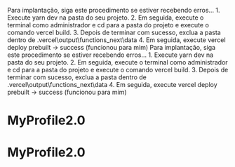 Para implantação, siga este procedimento se estiver recebendo erros... 1. Execute yarn dev na pasta do seu projeto.
2. Em seguida, execute o terminal como administrador e cd para a pasta do projeto e execute o comando vercel build.
3. Depois de terminar com sucesso, exclua a pasta dentro de .vercel\output\functions\_next\data
 4. Em seguida, execute vercel deploy prebuilt -> success
 (funcionou para mim)
Para implantação, siga este procedimento se estiver recebendo erros... 1. Execute yarn dev na pasta do seu projeto.
2. Em seguida, execute o terminal como administrador e cd para a pasta do projeto e execute o comando vercel build.
3. Depois de terminar com sucesso, exclua a pasta dentro de .vercel\output\functions\_next\data
 4. Em seguida, execute vercel deploy prebuilt -> success
 (funcionou para mim)
# MyProfile2.0
# MyProfile2.0
